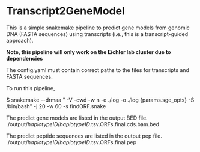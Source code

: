 # Transcript2GeneModel
This is a simple snakemake pipeline to predict gene models from genomic DNA (FASTA sequences) using transcripts (i.e., this is a transcript-guided approach).

<b> Note, this pipeline will only work on the Eichler lab cluster due to dependencies </b>

The config.yaml must contain correct paths to the files for transcripts and FASTA sequences.

To run this pipeline,

$ snakemake --drmaa " -V -cwd -w n -e ./log -o ./log {params.sge_opts} -S /bin/bash"  -j 20 -w 60 -s findORF.snake

The predict gene models are listed in the output BED file. </br>
  ./output/<i>haplotypeID</i>/<i>haplotypeID</i>.tsv.ORFs.final.cds.bam.bed

The predict peptide sequences are listed in the output pep file. </br>
  ./output/<i>haplotypeID</i>/<i>haplotypeID</i>.tsv.ORFs.final.pep

